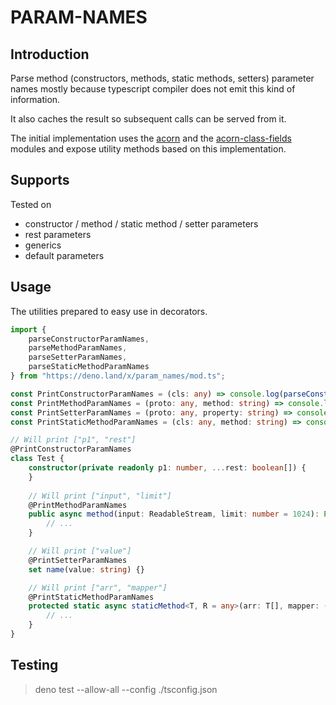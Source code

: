 # PARAM-NAMES

## Introduction

Parse method (constructors, methods, static methods, setters) parameter names mostly because typescript compiler does not emit this kind of information.

It also caches the result so subsequent calls can be served from it.

The initial implementation uses the [acorn](https://github.com/acornjs/acorn) and the [acorn-class-fields](https://github.com/acornjs/acorn-class-fields) modules and expose utility methods based on this implementation.

## Supports

Tested on

* constructor / method / static method / setter parameters
* rest parameters
* generics
* default parameters

## Usage

The utilities prepared to easy use in decorators.

```typescript
import {
    parseConstructorParamNames,
    parseMethodParamNames,
    parseSetterParamNames,
    parseStaticMethodParamNames
} from "https://deno.land/x/param_names/mod.ts";

const PrintConstructorParamNames = (cls: any) => console.log(parseConstructorParamNames(cls));
const PrintMethodParamNames = (proto: any, method: string) => console.log(parseMethodParamNames(proto, method));
const PrintSetterParamNames = (proto: any, property: string) => console.log(parseSetterParamNames(proto, property));
const PrintStaticMethodParamNames = (cls: any, method: string) => console.log(parseStaticMethodParamNames(cls, method));

// Will print ["p1", "rest"]
@PrintConstructorParamNames
class Test {
    constructor(private readonly p1: number, ...rest: boolean[]) {
    }
    
    // Will print ["input", "limit"]
    @PrintMethodParamNames
    public async method(input: ReadableStream, limit: number = 1024): Promise<WritableStream> {
        // ...
    }

    // Will print ["value"]
    @PrintSetterParamNames
    set name(value: string) {}

    // Will print ["arr", "mapper"]
    @PrintStaticMethodParamNames    
    protected static async staticMethod<T, R = any>(arr: T[], mapper: (value: T) => R): Promise<R[]> {
        // ...
    }
}
```

## Testing

> deno test --allow-all --config ./tsconfig.json
